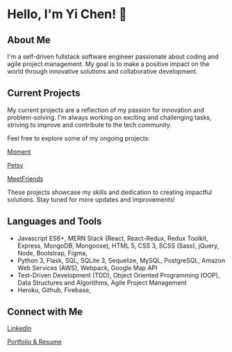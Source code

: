 # Hello, I'm Yi Chen! 👋

## About Me
I'm a self-driven fullstack software engineer passionate about coding and agile project management. My goal is to make a positive impact on the world through innovative solutions and collaborative development.



## Current Projects
My current projects are a reflection of my passion for innovation and problem-solving. I'm always working on exciting and challenging tasks, striving to improve and contribute to the tech community.

Feel free to explore some of my ongoing projects:

[Moment](https://moment-2igd.onrender.com)

[Petsy](https://petsy-kn3b.onrender.com/)

[MeetFriends](https://meetup-backend-witc.onrender.com)


These projects showcase my skills and dedication to creating impactful solutions. Stay tuned for more updates and improvements!



## Languages and Tools

- Javascript ES6+, MERN Stack (React, React-Redux, Redux Toolkit, Express, MongoDB, Mongoose), HTML 5, CSS 3, SCSS (Sass), jQuery, Node, Bootstrap, Figma, 
- Python 3, Flask, SQL, SQLite 3, Sequelize,  MySQL, PostgreSQL,  Amazon Web Services (AWS), Webpack, Google Map API
- Test-Driven Development (TDD), Object Oriented Programming (OOP), Data Structures and Algorithms, Agile Project Management
- Heroku, Github, Firebase,

## Connect with Me

[LinkedIn](https://www.linkedin.com/in/yi-c-452811132/)

[Portfolio & Resume](https://heehyun1128.github.io/)
